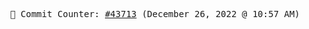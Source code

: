 <p align="center">
    <samp>
        📮 Commit Counter: <a href="https://github.com/Javascript-void0/Javascript-void0/commits/main">#43713</a> (December 26, 2022 @ 10:57 AM)
    </samp>
</p>